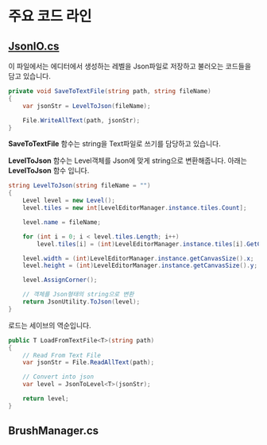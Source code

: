 # 주요 코드 라인

## [JsonIO.cs]()

이 파일에서는 에디터에서 생성하는 레벨을 Json파일로 저장하고 불러오는 코드들을 담고 있습니다.

```C#
private void SaveToTextFile(string path, string fileName)
{
    var jsonStr = LevelToJson(fileName);

    File.WriteAllText(path, jsonStr);
}
```

__SaveToTextFile__ 함수는 string을 Text파일로 쓰기를 담당하고 있습니다.

__LevelToJson__ 함수는 Level객체를 Json에 맞게 string으로 변환해줍니다. 아래는 __LevelToJson__ 함수 입니다.

```C#
string LevelToJson(string fileName = "")
{
    Level level = new Level();
    level.tiles = new int[LevelEditorManager.instance.tiles.Count];

    level.name = fileName;

    for (int i = 0; i < level.tiles.Length; i++)
        level.tiles[i] = (int)LevelEditorManager.instance.tiles[i].GetComponent<TileInfo>().tileCode;

    level.width = (int)LevelEditorManager.instance.getCanvasSize().x;
    level.height = (int)LevelEditorManager.instance.getCanvasSize().y;

    level.AssignCorner();

    // 객체를 Json형태의 string으로 변환
    return JsonUtility.ToJson(level);
}
```

로드는 세이브의 역순입니다.

```C#
public T LoadFromTextFile<T>(string path)
{
    // Read From Text File
    var jsonStr = File.ReadAllText(path);

    // Convert into json
    var level = JsonToLevel<T>(jsonStr);

    return level;
}
```

## BrushManager.cs
